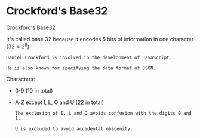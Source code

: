 # Crockford's Base32

[Crockford's Base32](https://www.crockford.com/base32.html)

It's called base 32 because it encodes 5 bits of information in one character ($32 = 2^5$).

~~~admonish question title="Who is Crockford even?"
Daniel Crockford is involved in the development of JavaScript.

He is also known for specifying the data format of JSON.
~~~

Characters:
* 0-9 (10 in total)
* A-Z except I, L, O and U (22 in total)

  ~~~admonish question
  The exclusion of I, L and O avoids confusion with the digits 0 and 1.

  U is excluded to avoid accidental obscenity.
  ~~~
